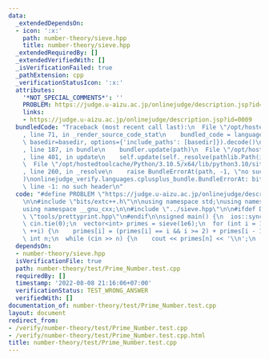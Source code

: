 ```yaml
---
data:
  _extendedDependsOn:
  - icon: ':x:'
    path: number-theory/sieve.hpp
    title: number-theory/sieve.hpp
  _extendedRequiredBy: []
  _extendedVerifiedWith: []
  _isVerificationFailed: true
  _pathExtension: cpp
  _verificationStatusIcon: ':x:'
  attributes:
    '*NOT_SPECIAL_COMMENTS*': ''
    PROBLEM: https://judge.u-aizu.ac.jp/onlinejudge/description.jsp?id=0009
    links:
    - https://judge.u-aizu.ac.jp/onlinejudge/description.jsp?id=0009
  bundledCode: "Traceback (most recent call last):\n  File \"/opt/hostedtoolcache/Python/3.10.5/x64/lib/python3.10/site-packages/onlinejudge_verify/documentation/build.py\"\
    , line 71, in _render_source_code_stat\n    bundled_code = language.bundle(stat.path,\
    \ basedir=basedir, options={'include_paths': [basedir]}).decode()\n  File \"/opt/hostedtoolcache/Python/3.10.5/x64/lib/python3.10/site-packages/onlinejudge_verify/languages/cplusplus.py\"\
    , line 187, in bundle\n    bundler.update(path)\n  File \"/opt/hostedtoolcache/Python/3.10.5/x64/lib/python3.10/site-packages/onlinejudge_verify/languages/cplusplus_bundle.py\"\
    , line 401, in update\n    self.update(self._resolve(pathlib.Path(included), included_from=path))\n\
    \  File \"/opt/hostedtoolcache/Python/3.10.5/x64/lib/python3.10/site-packages/onlinejudge_verify/languages/cplusplus_bundle.py\"\
    , line 260, in _resolve\n    raise BundleErrorAt(path, -1, \"no such header\"\
    )\nonlinejudge_verify.languages.cplusplus_bundle.BundleErrorAt: bits/extc++.h:\
    \ line -1: no such header\n"
  code: "#define PROBLEM \"https://judge.u-aizu.ac.jp/onlinejudge/description.jsp?id=0009\"\
    \n\n#include \"bits/extc++.h\"\n\nusing namespace std;\nusing namespace __gnu_pbds;\n\
    using namespace __gnu_cxx;\n\n#include \"../sieve.hpp\"\n\n#ifdef DEBUG\n#include\
    \ \"tools/prettyprint.hpp\"\n#endif\n\nsigned main() {\n  ios::sync_with_stdio(false),\
    \ cin.tie(0);\n  vector<int> primes = sieve(1e6);\n  for (int i = 1; i <= 1e6;\
    \ ++i) {\n    primes[i] = (primes[i] == i && i >= 2) + primes[i - 1];\n  }\n \
    \ int n;\n  while (cin >> n) {\n    cout << primes[n] << '\\n';\n  }\n}"
  dependsOn:
  - number-theory/sieve.hpp
  isVerificationFile: true
  path: number-theory/test/Prime_Number.test.cpp
  requiredBy: []
  timestamp: '2022-08-08 21:16:06+07:00'
  verificationStatus: TEST_WRONG_ANSWER
  verifiedWith: []
documentation_of: number-theory/test/Prime_Number.test.cpp
layout: document
redirect_from:
- /verify/number-theory/test/Prime_Number.test.cpp
- /verify/number-theory/test/Prime_Number.test.cpp.html
title: number-theory/test/Prime_Number.test.cpp
---
```

